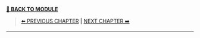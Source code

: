 [__🧭 BACK TO MODULE__](../README.md)

> [⬅️ PREVIOUS CHAPTER](./2-principles-of-cloud-age-infrastructure.md) __|__ [NEXT CHAPTER ➡️](./4-core-practice-everything-as-code.md)

---